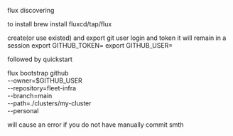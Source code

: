 flux discovering

to install
brew install fluxcd/tap/flux

create(or use existed) and export git user login and token
it will remain in a session 
export GITHUB_TOKEN=<your-token>
export GITHUB_USER=<your-username>

followed by quickstart 

flux bootstrap github \
--owner=$GITHUB_USER \
--repository=fleet-infra \
--branch=main \
--path=./clusters/my-cluster \
--personal

will cause an error if you do not have manually commit smth

